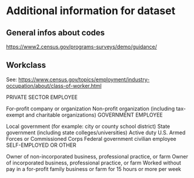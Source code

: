 # Additional information for dataset

## General infos about codes

https://www2.census.gov/programs-surveys/demo/guidance/



## Workclass

See: https://www.census.gov/topics/employment/industry-occupation/about/class-of-worker.html

PRIVATE SECTOR EMPLOYEE

For-profit company or organization
Non-profit organization (including tax-exempt and charitable organizations)
GOVERNMENT EMPLOYEE

Local government (for example: city or county school district)
State government (including state colleges/universities)
Active duty U.S. Armed Forces or Commissioned Corps
Federal government civilian employee
SELF-EMPLOYED OR OTHER

Owner of non-incorporated business, professional practice, or farm
Owner of incorporated business, professional practice, or farm
Worked without pay in a for-profit family business or farm for 15 hours or more per week
